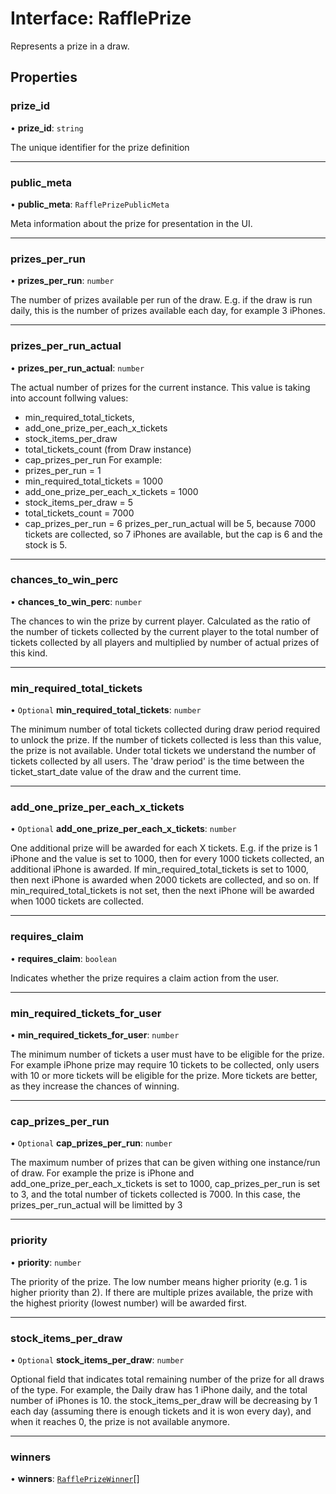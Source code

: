 # Interface: RafflePrize

Represents a prize in a draw.

## Properties

### prize\_id

• **prize\_id**: `string`

The unique identifier for the prize definition

___

### public\_meta

• **public\_meta**: `RafflePrizePublicMeta`

Meta information about the prize for presentation in the UI.

___

### prizes\_per\_run

• **prizes\_per\_run**: `number`

The number of prizes available per run of the draw.
E.g. if the draw is run daily, this is the number of prizes available each day, for example 3 iPhones.

___

### prizes\_per\_run\_actual

• **prizes\_per\_run\_actual**: `number`

The actual number of prizes for the current instance.
This value is taking into account follwing values:
 - min_required_total_tickets, 
 - add_one_prize_per_each_x_tickets
 - stock_items_per_draw
 - total_tickets_count (from Draw instance)
 - cap_prizes_per_run
For example:
 - prizes_per_run = 1
 - min_required_total_tickets = 1000
 - add_one_prize_per_each_x_tickets = 1000
 - stock_items_per_draw = 5
 - total_tickets_count = 7000
 - cap_prizes_per_run = 6
 prizes_per_run_actual will be 5, because
 7000 tickets are collected, so 7 iPhones are available, but the cap is 6 and the stock is 5.

___

### chances\_to\_win\_perc

• **chances\_to\_win\_perc**: `number`

The chances to win the prize by current player. 
Calculated as the ratio of the number of tickets collected by the current player to the 
total number of tickets collected by all players and multiplied by number of actual prizes of this kind.

___

### min\_required\_total\_tickets

• `Optional` **min\_required\_total\_tickets**: `number`

The minimum number of total tickets collected during draw period required to unlock the prize.
If the number of tickets collected is less than this value, the prize is not available.
Under total tickets we understand the number of tickets collected by all users.
The 'draw period' is the time between the ticket_start_date value of the draw and the current time.

___

### add\_one\_prize\_per\_each\_x\_tickets

• `Optional` **add\_one\_prize\_per\_each\_x\_tickets**: `number`

One additional prize will be awarded for each X tickets.
E.g. if the prize is 1 iPhone and the value is set to 1000, then for every 1000 tickets collected, an additional iPhone is awarded.
If min_required_total_tickets is set to 1000, then next iPhone is awarded when 2000 tickets are collected, and so on.
If min_required_total_tickets is not set, then the next iPhone will be awarded when 1000 tickets are collected.

___

### requires\_claim

• **requires\_claim**: `boolean`

Indicates whether the prize requires a claim action from the user.

___

### min\_required\_tickets\_for\_user

• **min\_required\_tickets\_for\_user**: `number`

The minimum number of tickets a user must have to be eligible for the prize.
For example iPhone prize may require 10 tickets to be collected, only users with 10 or more tickets will be eligible for the prize.
More tickets are better, as they increase the chances of winning.

___

### cap\_prizes\_per\_run

• `Optional` **cap\_prizes\_per\_run**: `number`

The maximum number of prizes that can be given withing one instance/run of draw.
For example the prize is iPhone and add_one_prize_per_each_x_tickets is set to 1000, 
cap_prizes_per_run is set to 3, and the total number of tickets collected is 7000.
In this case, the prizes_per_run_actual will be limitted by 3

___

### priority

• **priority**: `number`

The priority of the prize. The low number means higher priority (e.g. 1 is higher priority than 2).
If there are multiple prizes available, the prize with the highest priority (lowest number) will be awarded first.

___

### stock\_items\_per\_draw

• `Optional` **stock\_items\_per\_draw**: `number`

Optional field that indicates total remaining number of the prize for all draws of the type.
For example, the Daily draw has 1 iPhone daily, and the total number of iPhones is 10.
the stock_items_per_draw will be decreasing by 1 each day (assuming there is enough tickets and it is won every day), and when it reaches 0, the prize is not available anymore.

___

### winners

• **winners**: [`RafflePrizeWinner`](RafflePrizeWinner.md)[]
